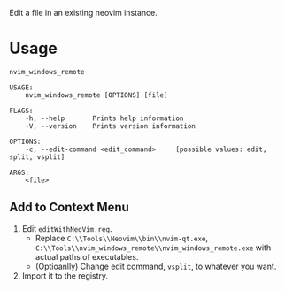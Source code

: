 Edit a file in an existing neovim instance.

# Usage

```
nvim_windows_remote

USAGE:
    nvim_windows_remote [OPTIONS] [file]

FLAGS:
    -h, --help       Prints help information
    -V, --version    Prints version information

OPTIONS:
    -c, --edit-command <edit_command>     [possible values: edit, split, vsplit]

ARGS:
    <file>
```

## Add to Context Menu

1. Edit `editWithNeoVim.reg`.
    * Replace `C:\\Tools\\Neovim\\bin\\nvim-qt.exe`, `C:\\Tools\\nvim_windows_remote\\nvim_windows_remote.exe` with actual paths of executables.
    * (Optioanlly) Change edit command, `vsplit`, to whatever you want.
2. Import it to the registry.
